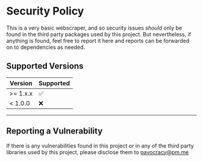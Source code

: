# Security Policy

This is a very basic webscraper, and so security issues *should* only be found in the third party packages used by this project.
But nevertheless, if anything is found, feel free to report it here and reports can be forwarded on to dependencies as needed.

## Supported Versions

| Version     | Supported          |
| ----------- | ------------------ |
| >= 1.x.x    | :white_check_mark: |
| < 1.0.0     | :x:                |

***

## Reporting a Vulnerability

If there is any vulnerabilities found in this project or in any of the third party libraries used by this project, please disclose them to pavocracy@pm.me  
